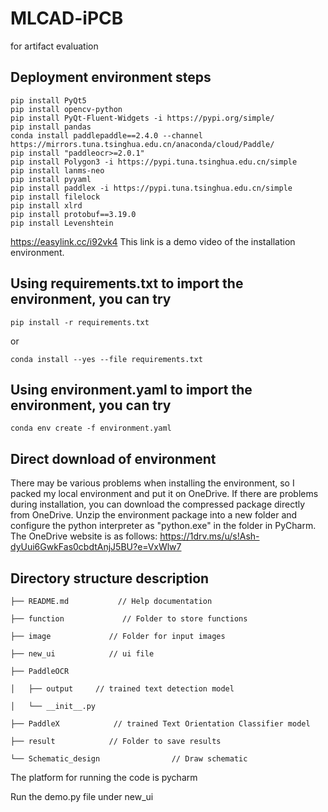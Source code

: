 # MLCAD-iPCB
for artifact evaluation
## Deployment environment steps

```
pip install PyQt5
pip install opencv-python
pip install PyQt-Fluent-Widgets -i https://pypi.org/simple/
pip install pandas
conda install paddlepaddle==2.4.0 --channel https://mirrors.tuna.tsinghua.edu.cn/anaconda/cloud/Paddle/
pip install "paddleocr>=2.0.1"
pip install Polygon3 -i https://pypi.tuna.tsinghua.edu.cn/simple
pip install lanms-neo
pip install pyyaml
pip install paddlex -i https://pypi.tuna.tsinghua.edu.cn/simple
pip install filelock
pip install xlrd
pip install protobuf==3.19.0
pip install Levenshtein
```
https://easylink.cc/i92vk4
This link is a demo video of the installation environment.

## Using requirements.txt to import the environment, you can try
```
pip install -r requirements.txt
```
or
```
conda install --yes --file requirements.txt 
```

## Using environment.yaml to import the environment, you can try
```
conda env create -f environment.yaml
```

## Direct download of environment
There may be various problems when installing the environment, so I packed my local environment and put it on OneDrive. If there are problems during installation, you can download the compressed package directly from OneDrive.
Unzip the environment package into a new folder and configure the python interpreter as "python.exe" in the folder in PyCharm.
The OneDrive website is as follows:
https://1drv.ms/u/s!Ash-dyUui6GwkFas0cbdtAnjJ5BU?e=VxWlw7

## Directory structure description
    ├── README.md           // Help documentation
    
    ├── function             // Folder to store functions
    
    ├── image             // Folder for input images
    
    ├── new_ui            // ui file
    
    ├── PaddleOCR            
    
    │   ├── output     // trained text detection model
    
    │   └── __init__.py
    
    ├── PaddleX            // trained Text Orientation Classifier model
    
    ├── result            // Folder to save results
    
    └── Schematic_design                // Draw schematic

The platform for running the code is pycharm

Run the demo.py file under new_ui
